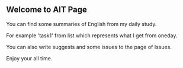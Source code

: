 ## Welcome to AIT Page

You can find some summaries of English from my daily study.

For example 'task1' from list which represents what I get from oneday.

You can also write suggests and some issues to the page of Issues. 

Enjoy your all time.
